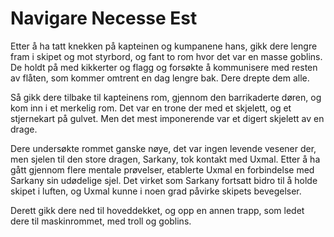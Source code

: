 # Navigare Necesse Est

Etter å ha tatt knekken på kapteinen og kumpanene hans, gikk dere lengre fram i skipet og mot styrbord, og fant to rom hvor det var en masse goblins. De holdt på med kikkerter og flagg og forsøkte å kommunisere med resten av flåten, som kommer omtrent en dag lengre bak. Dere drepte dem alle.

Så gikk dere tilbake til kapteinens rom, gjennom den barrikaderte døren, og kom inn i et merkelig rom. Det var en trone der med et skjelett, og et stjernekart på gulvet. Men det mest imponerende var et digert skjelett av en drage.

Dere undersøkte rommet ganske nøye, det var ingen levende vesener der, men sjelen til den store dragen, Sarkany, tok kontakt med Uxmal. Etter å ha gått gjennom flere mentale prøvelser, etablerte Uxmal en forbindelse med Sarkany sin udødelige sjel. Det virket som Sarkany fortsatt bidro til å holde skipet i luften, og Uxmal kunne i noen grad påvirke skipets bevegelser.

Derett gikk dere ned til hoveddekket, og opp en annen trapp, som ledet dere til maskinrommet, med troll og goblins.

